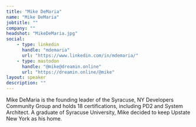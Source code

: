 ```yaml
---
title: "Mike DeMaria"
name: "Mike DeMaria"
jobtitle: ""
company: ""
headshot: "MikeDeMaria.jpg"
social:
    - type: linkedin
      handle: "mdemaria"
      url: "https://www.linkedin.com/in/mdemaria/"
    - type: mastodon
      handle: "@mike@dreamin.online"
      url: "https://dreamin.online/@mike"
layout: speaker
description: ""
---
```


Mike DeMaria is the founding leader of the Syracuse, NY Developers Community Group and holds 18 certifications, including PD2 and System Architect.  A graduate of Syracuse University, Mike decided to keep Upstate New York as his home.
